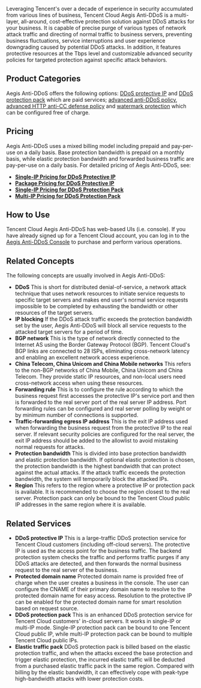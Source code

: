 Leveraging Tencent's over a decade of experience in security accumulated from various lines of business, Tencent Cloud Aegis Anti-DDoS is a multi-layer, all-around, cost-effective protection solution against DDoS attacks for your business. It is capable of precise purge of various types of network attack traffic and directing of normal traffic to business servers, preventing business fluctuations, service interruptions and user experience downgrading caused by potential DDoS attacks. In addition, it features protective resources at the Tbps level and customizable advanced security policies for targeted protection against specific attack behaviors.

## Product Categories
Aegis Anti-DDoS offers the following options: [DDoS protective IP](https://intl.cloud.tencent.com/document/product/685/20368) and [DDoS protection pack](https://intl.cloud.tencent.com/document/product/685/20369) which are paid services; [advanced anti-DDoS policy](https://console.cloud.tencent.com/gamesec/asp), [advanced HTTP anti-CC defense policy](https://console.cloud.tencent.com/gamesec/ccsp) and [watermark protection](https://console.cloud.tencent.com/gamesec/mark) which can be configured free of charge.
 
## Pricing
Aegis Anti-DDoS uses a mixed billing model including prepaid and pay-per-use on a daily basis. Base protection bandwidth is prepaid on a monthly basis, while elastic protection bandwidth and forwarded business traffic are pay-per-use on a daily basis. For detailed pricing of Aegis Anti-DDoS, see:

- **[Single-IP Pricing for DDoS Protective IP](https://intl.cloud.tencent.com/document/product/685/15262)**
- **[Package Pricing for DDoS Protective IP](https://intl.cloud.tencent.com/document/product/685/19025)**
- **[Single-IP Pricing for DDoS Protection Pack](https://intl.cloud.tencent.com/document/product/685/15266)**
- **[Multi-IP Pricing for DDoS Protection Pack](https://intl.cloud.tencent.com/document/product/685/15267)**

## **How to Use**
Tencent Cloud Aegis Anti-DDoS has web-based UIs (i.e. console). If you have already signed up for a Tencent Cloud account, you can log in to the [Aegis Anti-DDoS Console](https://console.cloud.tencent.com/gamesec) to purchase and perform various operations.

## Related Concepts
The following concepts are usually involved in Aegis Anti-DDoS:
- **DDoS**
This is short for distributed denial-of-service, a network attack technique that uses network resources to initiate service requests to specific target servers and makes end user's normal service requests impossible to be completed by exhausting the bandwidth or other resources of the target servers.
- **IP blocking**
 If the DDoS attack traffic exceeds the protection bandwidth set by the user, Aegis Anti-DDoS will block all service requests to the attacked target servers for a period of time.
- **BGP network**
This is the type of network directly connected to the Internet AS using the Border Gateway Protocol (BGP). Tencent Cloud's BGP links are connected to 28 ISPs, eliminating cross-network latency and enabling an excellent network access experience.
- **China Telecom, China Unicom and China Mobile networks**
This refers to the non-BGP networks of China Mobile, China Unicom and China Telecom. They provide static IP resources, and non-local users need cross-network access when using these resources.
- **Forwarding rule**
This is to configure the rule according to which the business request first accesses the protective IP's service port and then is forwarded to the real server port of the real server IP address. Port forwarding rules can be configured and real server polling by weight or by minimum number of connections is supported.
- **Traffic-forwarding egress IP address**
This is the exit IP address used when forwarding the business request from the protective IP to the real server. If relevant security policies are configured for the real server, the exit IP address should be added to the allowlist to avoid mistaking normal requests for attacks.
- **Protection bandwidth**
This is divided into base protection bandwidth and elastic protection bandwidth. If optional elastic protection is chosen, the protection bandwidth is the highest bandwidth that can protect against the actual attacks. If the attack traffic exceeds the protection bandwidth, the system will temporarily block the attacked IPs.
- **Region**
This refers to the region where a protective IP or protection pack is available. It is recommended to choose the region closest to the real server. Protection pack can only be bound to the Tencent Cloud public IP addresses in the same region where it is available.

## **Related Services**
- **DDoS protective IP**
This is a large-traffic DDoS protection service for Tencent Cloud customers (including off-cloud servers). The protective IP is used as the access point for the business traffic. The backend protection system checks the traffic and performs traffic purges if any DDoS attacks are detected, and then forwards the normal business request to the real server of the business.
- **Protected domain name**
Protected domain name is provided free of charge when the user creates a business in the console. The user can configure the CNAME of their primary domain name to resolve to the protected domain name for easy access. Resolution to the protective IP can be enabled for the protected domain name for smart resolution based on request source.
- **DDoS protection pack**
This is an enhanced DDoS protection service for Tencent Cloud customers' in-cloud servers. It works in single-IP or multi-IP mode. Single-IP protection pack can be bound to one Tencent Cloud public IP, while multi-IP protection pack can be bound to multiple Tencent Cloud public IPs.
- **Elastic traffic pack**
DDoS protection pack is billed based on the elastic protection traffic, and when the attacks exceed the base protection and trigger elastic protection, the incurred elastic traffic will be deducted from a purchased elastic traffic pack in the same region. Compared with billing by the elastic bandwidth, it can effectively cope with peak-type high-bandwidth attacks with lower protection costs.
